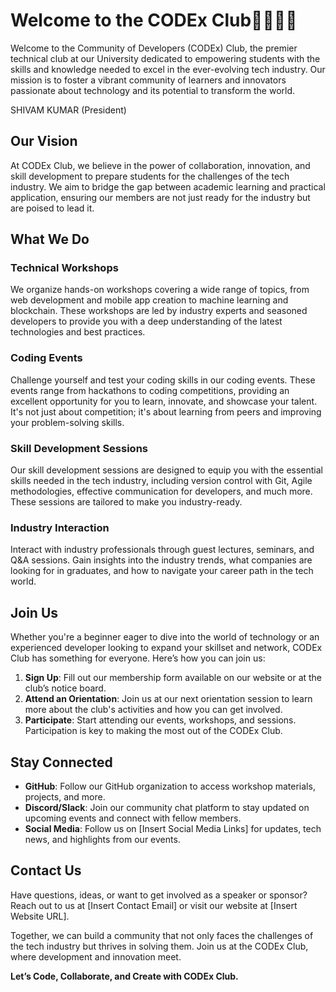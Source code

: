 # Welcome to the CODEx Club🎉🎉🎉🎉

Welcome to the Community of Developers (CODEx) Club, the premier technical club at our University dedicated to empowering students with the skills and knowledge needed to excel in the ever-evolving tech industry. Our mission is to foster a vibrant community of learners and innovators passionate about technology and its potential to transform the world.

SHIVAM KUMAR (President)

## Our Vision

At CODEx Club, we believe in the power of collaboration, innovation, and skill development to prepare students for the challenges of the tech industry. We aim to bridge the gap between academic learning and practical application, ensuring our members are not just ready for the industry but are poised to lead it.

## What We Do

### Technical Workshops

We organize hands-on workshops covering a wide range of topics, from web development and mobile app creation to machine learning and blockchain. These workshops are led by industry experts and seasoned developers to provide you with a deep understanding of the latest technologies and best practices.

### Coding Events

Challenge yourself and test your coding skills in our coding events. These events range from hackathons to coding competitions, providing an excellent opportunity for you to learn, innovate, and showcase your talent. It's not just about competition; it's about learning from peers and improving your problem-solving skills.

### Skill Development Sessions

Our skill development sessions are designed to equip you with the essential skills needed in the tech industry, including version control with Git, Agile methodologies, effective communication for developers, and much more. These sessions are tailored to make you industry-ready.

### Industry Interaction

Interact with industry professionals through guest lectures, seminars, and Q&A sessions. Gain insights into the industry trends, what companies are looking for in graduates, and how to navigate your career path in the tech world.

## Join Us

Whether you're a beginner eager to dive into the world of technology or an experienced developer looking to expand your skillset and network, CODEx Club has something for everyone. Here’s how you can join us:

1. **Sign Up**: Fill out our membership form available on our website or at the club’s notice board.
2. **Attend an Orientation**: Join us at our next orientation session to learn more about the club's activities and how you can get involved.
3. **Participate**: Start attending our events, workshops, and sessions. Participation is key to making the most out of the CODEx Club.

## Stay Connected

- **GitHub**: Follow our GitHub organization to access workshop materials, projects, and more.
- **Discord/Slack**: Join our community chat platform to stay updated on upcoming events and connect with fellow members.
- **Social Media**: Follow us on [Insert Social Media Links] for updates, tech news, and highlights from our events.

## Contact Us

Have questions, ideas, or want to get involved as a speaker or sponsor? Reach out to us at [Insert Contact Email] or visit our website at [Insert Website URL].

Together, we can build a community that not only faces the challenges of the tech industry but thrives in solving them. Join us at the CODEx Club, where development and innovation meet.

**Let’s Code, Collaborate, and Create with CODEx Club.**
